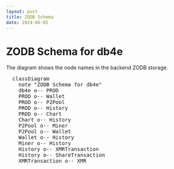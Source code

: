 ```yaml
---
layout: post
title: ZODB Schema
date: 2024-06-05
---
```


# ZODB Schema for db4e

The diagram shows the node names in the backend ZODB storage.

<pre class="mermaid">
  classDiagram
    note "ZODB Schema for db4e"
    db4e o-- PROD
    PROD o-- Wallet
    PROD o-- P2Pool
    PROD o-- History
    PROD o-- Chart
    Chart o-- History
    P2Pool o-- Miner
    P2Pool o-- Wallet
    Wallet o-- History
    Miner o-- History
    History o-- XMRTransaction
    History o-- ShareTransaction
    XMRTransaction o-- XMR
</pre>
  
<script type="module">
  import mermaid from 'https://cdn.jsdelivr.net/npm/mermaid@10/dist/mermaid.esm.min.mjs';
  mermaid.initialize({ startOnLoad: true, theme: 'dark'});
</script> 

